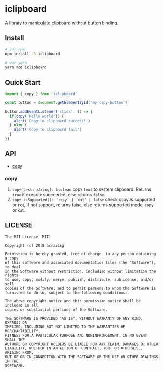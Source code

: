 # iclipboard

A library to manipulate clipboard without button binding.

## Install

```bash
# var npm
npm install -S iclipboard

# var yarn
yarn add iclipboard
```

## Quick Start

```typescript
import { copy } from 'iclipboard'

const button = document.getElementById('my-copy-button')

button.addEventListener('click', () => {
  if(copy('Hello world')) {
    alert('Copy to clipboard success!')
  } else {
    alert('Copy to clipboard fail')
  }
})
```

## API

- [copy](#copy)

### copy

1. `copy(text: string): boolean`
    copy `text` to system clipboard.
    Returns `true` if execute succeeded, else returns `false`.
2. `copy.isSupported(): 'copy' | 'cut' | false`
    check copy is supported or not, if not support, returns false, else
    returns supported mode, `copy` or `cut`.

## LICENSE

```text
The MIT License (MIT)

Copyright (c) 2018 acrazing

Permission is hereby granted, free of charge, to any person obtaining a copy
of this software and associated documentation files (the "Software"), to deal
in the Software without restriction, including without limitation the rights
to use, copy, modify, merge, publish, distribute, sublicense, and/or sell
copies of the Software, and to permit persons to whom the Software is
furnished to do so, subject to the following conditions:

The above copyright notice and this permission notice shall be included in all
copies or substantial portions of the Software.

THE SOFTWARE IS PROVIDED "AS IS", WITHOUT WARRANTY OF ANY KIND, EXPRESS OR
IMPLIED, INCLUDING BUT NOT LIMITED TO THE WARRANTIES OF MERCHANTABILITY,
FITNESS FOR A PARTICULAR PURPOSE AND NONINFRINGEMENT. IN NO EVENT SHALL THE
AUTHORS OR COPYRIGHT HOLDERS BE LIABLE FOR ANY CLAIM, DAMAGES OR OTHER
LIABILITY, WHETHER IN AN ACTION OF CONTRACT, TORT OR OTHERWISE, ARISING FROM,
OUT OF OR IN CONNECTION WITH THE SOFTWARE OR THE USE OR OTHER DEALINGS IN THE
SOFTWARE.
```